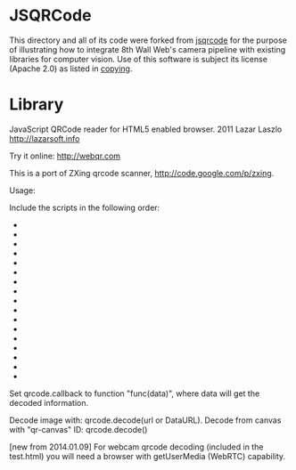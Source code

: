 # JSQRCode

This directory and all of its code were forked from [jsqrcode](https://github.com/LazarSoft/jsqrcode)
for the purpose of illustrating how to integrate 8th Wall Web's camera pipeline with existing
libraries for computer vision. Use of this software is subject its license (Apache 2.0) as listed
in [copying](COPYING).

# Library

JavaScript QRCode reader for HTML5 enabled browser.
2011 Lazar Laszlo  http://lazarsoft.info

Try it online: http://webqr.com

This is a port of ZXing qrcode scanner, http://code.google.com/p/zxing.

Usage:

Include the scripts in the following order:

* <script type="text/javascript" src="grid.js"></script>
* <script type="text/javascript" src="version.js"></script>
* <script type="text/javascript" src="detector.js"></script>
* <script type="text/javascript" src="formatinf.js"></script>
* <script type="text/javascript" src="errorlevel.js"></script>
* <script type="text/javascript" src="bitmat.js"></script>
* <script type="text/javascript" src="datablock.js"></script>
* <script type="text/javascript" src="bmparser.js"></script>
* <script type="text/javascript" src="datamask.js"></script>
* <script type="text/javascript" src="rsdecoder.js"></script>
* <script type="text/javascript" src="gf256poly.js"></script>
* <script type="text/javascript" src="gf256.js"></script>
* <script type="text/javascript" src="decoder.js"></script>
* <script type="text/javascript" src="qrcode.js"></script>
* <script type="text/javascript" src="findpat.js"></script>
* <script type="text/javascript" src="alignpat.js"></script>
* <script type="text/javascript" src="databr.js"></script>

Set qrcode.callback to function "func(data)", where data will get the decoded information.

Decode image with: qrcode.decode(url or DataURL).
Decode from canvas with "qr-canvas" ID: qrcode.decode()

[new from 2014.01.09]
For webcam qrcode decoding (included in the test.html) you will need a browser with getUserMedia (WebRTC) capability.
